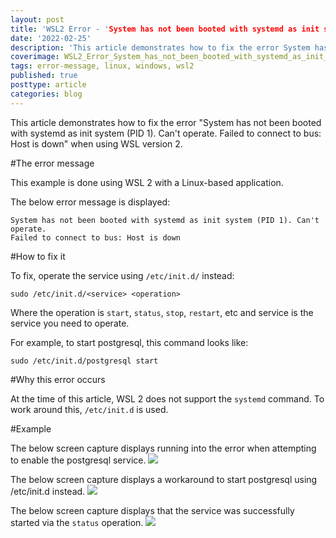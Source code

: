 ```yaml
---
layout: post
title: 'WSL2 Error - 'System has not been booted with systemd as init system (PID 1). Can't operate.''
date: '2022-02-25'
description: 'This article demonstrates how to fix the error System has not been booted with systemd as init system (PID 1). Cant operate. Failed to connect to bus: Host is down when using WSL version 2.'
coverimage: WSL2_Error_System_has_not_been_booted_with_systemd_as_init_system.jpg
tags: error-message, linux, windows, wsl2
published: true
posttype: article
categories: blog
---
```


This article demonstrates how to fix the error "System has not been booted with systemd as init system (PID 1). Can't operate. Failed to connect to bus: Host is down" when using WSL version 2.

#The error message

This example is done using WSL 2 with a Linux-based application.

The below error message is displayed:

```
System has not been booted with systemd as init system (PID 1). Can't operate.
Failed to connect to bus: Host is down
```

#How to fix it

To fix, operate the service using `/etc/init.d/` instead:

```
sudo /etc/init.d/<service> <operation>
```

Where the operation is `start`, `status`, `stop`, `restart`, etc and service is the service you need to operate.

For example, to start postgresql, this command looks like:

```
sudo /etc/init.d/postgresql start
```

#Why this error occurs

At the time of this article, WSL 2 does not support the `systemd` command. To work around this, `/etc/init.d` is used. 

#Example

The below screen capture displays running into the error when attempting to enable the postgresql service.
<img src="/static/f860de4c-277c-4b77-913b-ad08b27c3668.png">


The below screen capture displays a workaround to start postgresql using /etc/init.d instead.
<img src="/static/3f989df5-1149-4223-b472-09b65c45499e.png">


The below screen capture displays that the service was successfully started via the `status` operation.
<img src="/static/89efedbc-b091-4103-92ce-8b6e8d319b9b.png">
